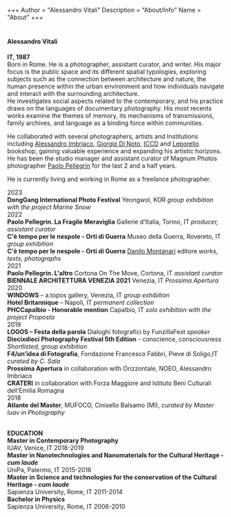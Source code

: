 +++
Author = "Alessandro Vitali"
Description = "About/Info"
Name = "About"
+++
#

#### Alessandro Vitali
**IT, 1987**  \
Born in Rome. He is a photographer, assistant curator, and writer. 
His major focus is the public space and its different spatial typologies, exploring subjects such as the connection between architecture and nature, the human presence within the urban environment and how individuals navigate and interact with the surrounding architecture. \
He investigates social aspects related to the contemporary, and his practice draws on the languages of documentary photography. His most recents works examine the themes of memory, its mechanisms of transmissions, family archives, and language as a binding force within communities.

He collaborated with several photographers, artists and Institutions including [Alessandro Imbriaco](http://www.alessandroimbriaco.com/news.html), [Giorgio Di Noto](http://www.giorgiodinoto.com), [ICCD](http://iccd.beniculturali.it) and [Leporello](https://leporello-books.com/) bookshop, gaining valuable experience and expanding his artistic horizons. \
He has been the studio manager and assistant curator of Magnum Photos photographer [Paolo Pellegrin](https://www.magnumphotos.com/photographer/paolo-pellegrin/) for the last 2 and a half years.

He is currently living and working in Rome as a freelance photographer. 



2023 \
**DongGang International Photo Festival** Yeongwol, KOR      _group exhibition with the project Marine Snow_   
2022 \
**Paolo Pellegrin. La Fragile Meraviglia** Gallerie d'Italia, Torino, IT         _producer, assistant curator_ \
**C'è tempo per le nespole - Orti di Guerra** Museo della Guerra, Rovereto, IT        _group exhibition_ \
**C'è tempo per le nespole - Orti di Guerra** [Danilo Montanari](https://www.danilomontanari.com/wordpress/libro/ce-tempo-per-le-nespole/) editore         _works, texts, photographs_ \
2021 \
**Paolo Pellegrin. L'altro** Cortona On The Move, Cortona, IT       _assistant curator_ \
**BIENNALE ARCHITETTURA VENEZIA 2021** Venezia, IT       _Prossima Apertura_  \
2020 \
**WINDOWS** – a.topos gallery, Venezia, IT  _group exhibition_  
**Hotel Britannique** –  Napoli, IT   _permanent collection_  
**PHCCapalbio - Honorable mention** Capalbio, IT   _solo exhibition with the project Proposta_ \
2019 \
**LOGOS – Festa della parola** Dialoghi fotografici by FunzillaFest _speaker_  
**Diecixdieci Photography Festival 5th Edition** - conscience, consciousness _Shortlisted, group exhibition_  
**F4/un’idea di Fotografia**, Fondazione Francesco Fabbri, Pieve di Soligo,IT  _curated by C. Sala_\
**Prossima Apertura** in collaboration with Orizzontale, NOEO, Alessandro Imbriaco\
**CRATERI** in collaboration with Forza Maggiore and Istituto Beni Culturali dell’Emilia Romagna \
2018 \
**Atlante del Master**, MUFOCO, Cinisello Balsamo (MI), _curated by Master Iuav in Photography_ 





\
**EDUCATION**   \
**Master in Contemporary Photography**\
IUAV, Venice, IT 2018-2019 \
**Master in Nanotechnologies and Nanomaterials for the Cultural Heritage - _cum laude_**    \
UniPa, Palermo, IT 2015-2016 \
**Master in Science and technologies for the conservation of the Cultural Heritage - _cum laude_**\
Sapienza University, Rome, IT 2011-2014 \
**Bachelor in Physics**    \
Sapienza University, Rome, IT 2006-2010 